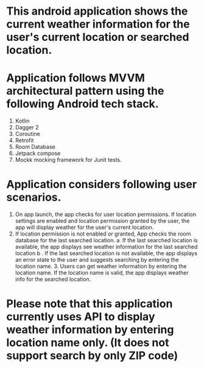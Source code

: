 # This android application shows the current weather information for the user's current location or searched location.
 
# Application follows MVVM architectural pattern using the following Android tech stack.
1.	Kotlin
2.	Dagger 2
3.	Coroutine
4.	Retrofit
5.	Room Database
6.	Jetpack compose
7.	Mockk mocking framework for Junit tests.
 
# Application considers following user scenarios.
1.	On app launch, the app checks for user location permissions. If location settings are enabled and location permission granted by the user, the app will display weather for the user's current location.
2.	If location permission is not enabled or granted, App checks the room database for the last searched location. 
a. If the last searched location is available, the app displays see weather information for the last searched location
b . If the last searched location is not available, the app displays an error state to the user and suggests searching by entering the location name.
     3. Users can get weather information by entering the location name. If the location name is valid, the app displays weather info for the searched location.
 
# Please note that this application currently uses API to display weather information by entering location name only. (It does not support search by only ZIP code)

